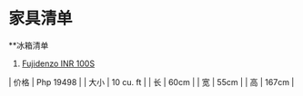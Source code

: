 # 家具清单

**冰箱清单
1. [Fujidenzo INR 100S](https://www.abenson.com/fujidenzo-inr-100s.html)

| 价格 |  Php 19498 |
| 大小 |  10 cu. ft |
| 长 |  60cm |
| 宽 |  55cm |
| 高 |  167cm |
